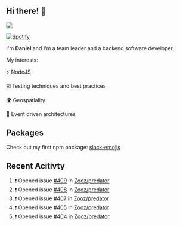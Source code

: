 ## Hi there! 👋

<p>
  <img src="https://github-readme-stats.vercel.app/api?username=syncush&theme=tokyonight">
</p>

[![Spotify](https://novatorem-rust.vercel.app/api/spotify)](https://open.spotify.com/user/syncush)

I'm **Daniel** and I'm a team leader and a backend software developer.

My interests:

⚡ NodeJS

☑️ Testing techniques and best practices

🌍 Geospatiality

🧠 Event driven architectures

## Packages
Check out my first npm package: [slack-emojis](https://www.npmjs.com/package/slack-emojis)

## Recent Acitivty
<!--START_SECTION:activity-->
1. ❗️ Opened issue [#409](https://github.com//Zooz/predator/issues/409) in [Zooz/predator](https://github.com//Zooz/predator)
2. ❗️ Opened issue [#408](https://github.com//Zooz/predator/issues/408) in [Zooz/predator](https://github.com//Zooz/predator)
3. ❗️ Opened issue [#407](https://github.com//Zooz/predator/issues/407) in [Zooz/predator](https://github.com//Zooz/predator)
4. ❗️ Opened issue [#405](https://github.com//Zooz/predator/issues/405) in [Zooz/predator](https://github.com//Zooz/predator)
5. ❗️ Opened issue [#404](https://github.com//Zooz/predator/issues/404) in [Zooz/predator](https://github.com//Zooz/predator)
<!--END_SECTION:activity-->
